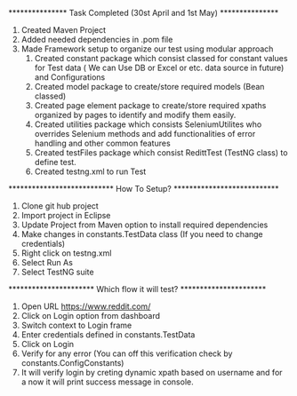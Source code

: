 *************** Task Completed (30st April and 1st May) *************** 
1. Created Maven Project
2. Added needed dependencies in .pom file
3. Made Framework setup to organize our test using modular approach
	1) Created constant package which consist classed for constant values for Test data ( We can Use DB or Excel or etc. data source in future) and Configurations
	2) Created model package to create/store required models (Bean classed)
	3) Created page element package to create/store required xpaths organized by pages to identify and modify them easily.
	4) Created utilities package which consists SeleniumUtilites who overrides Selenium methods and add functionalities of error handling and other common features
	5) Created testFiles package which consist RedittTest (TestNG class) to define test.
	6) Created testng.xml to run Test
	
*************************** How To Setup? ***************************

1. Clone git hub project
2. Import project in Eclipse
3. Update Project from Maven option to install required dependencies
4. Make changes in constants.TestData class (If you need to change credentials)
5. Right click on testng.xml
6. Select Run As
7. Select TestNG suite

********************** Which flow it will test? **********************
1. Open URL https://www.reddit.com/
2. Click on Login option from dashboard
3. Switch context to Login frame
4. Enter credentials defined in constants.TestData
5. Click on Login
6. Verify for any error (You can off this verification check by constants.ConfigConstants)
7. It will verify login by creting dynamic xpath based on username and for a now it will print success message in console.
